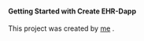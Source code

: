 #### Getting Started with Create EHR-Dapp

This project was created by [me](https://github.com/blhjmedali) .
